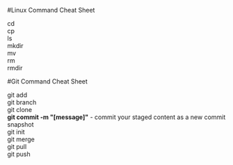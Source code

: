 #Linux Command Cheat Sheet

cd<br>
cp<br>
ls<br>
mkdir<br>
mv<br>
rm<br>
rmdir<br>

#Git Command Cheat Sheet

git add<br>
git branch<br>
git clone<br>
<b>git commit -m "[message]"</b> - commit your staged content as a new commit snapshot<br>
git init<br>
git merge<br>
git pull<br>
git push<br>

